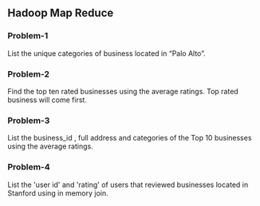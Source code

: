 ## Hadoop Map Reduce 

### Problem-1
List the unique categories of business located in “Palo Alto”.

### Problem-2
Find the top ten rated businesses using the average ratings. Top rated business will come first.

### Problem-3
List the  business_id , full address and categories of the Top 10 businesses using the average ratings.

### Problem-4
List the 'user id' and 'rating' of users that reviewed businesses located in Stanford using in memory join.
